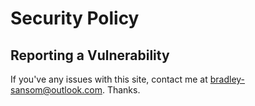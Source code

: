 # Security Policy

## Reporting a Vulnerability

If you've any issues with this site, contact me at bradley-sansom@outlook.com. Thanks.
